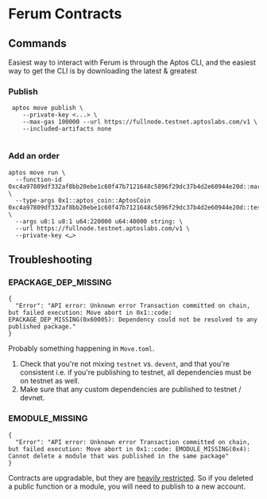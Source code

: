 # Ferum Contracts


## Commands

Easiest way to interact with Ferum is through the Aptos CLI, and the easiest way to get the CLI is by downloading the latest & greatest 

### Publish

```
 aptos move publish \
    --private-key <...> \
    --max-gas 100000 --url https://fullnode.testnet.aptoslabs.com/v1 \
    --included-artifacts none
 
```

### Add an order

```
aptos move run \
  --function-id 0xc4a97809df332af8bb20ebe1c60f47b7121648c5896f29dc37b4d2e60944e20d::market::add_order_entry \
  --type-args 0x1::aptos_coin::AptosCoin 0xc4a97809df332af8bb20ebe1c60f47b7121648c5896f29dc37b4d2e60944e20d::test_coins::USDF \
  --args u8:1 u8:1 u64:220000 u64:40000 string: \
  --url https://fullnode.testnet.aptoslabs.com/v1 \
  --private-key <…>   
```

## Troubleshooting 

### EPACKAGE_DEP_MISSING

```
{
  "Error": "API error: Unknown error Transaction committed on chain, but failed execution: Move abort in 0x1::code: EPACKAGE_DEP_MISSING(0x60005): Dependency could not be resolved to any published package."
}
```

Probably something happening in `Move.toml`. 

1. Check that you're not mixing `testnet` vs. `devent`, and that you're consistent i.e. if you're publishing to testnet, all dependencies must be on testnet as well.
2. Make sure that any custom dependencies are published to testnet / devnet. 


### EMODULE_MISSING

```
{
  "Error": "API error: Unknown error Transaction committed on chain, but failed execution: Move abort in 0x1::code: EMODULE_MISSING(0x4): Cannot delete a module that was published in the same package"
}
```

Contracts are upgradable, but they are [heavily restricted](https://aptos.dev/guides/move-guides/upgrading-move-code/). So if you deleted a public function or a module, you will need to publish to a new account. 
